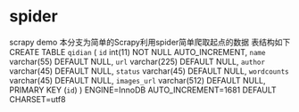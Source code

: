 # spider
scrapy demo
本分支为简单的Scrapy利用spider简单爬取起点的数据
表结构如下
CREATE TABLE `qidian` (
  `id` int(11) NOT NULL AUTO_INCREMENT,
  `name` varchar(55) DEFAULT NULL,
  `url` varchar(225) DEFAULT NULL,
  `author` varchar(45) DEFAULT NULL,
  `status` varchar(45) DEFAULT NULL,
  `wordcounts` varchar(45) DEFAULT NULL,
  `images_url` varchar(512) DEFAULT NULL,
  PRIMARY KEY (`id`)
) ENGINE=InnoDB AUTO_INCREMENT=1681 DEFAULT CHARSET=utf8